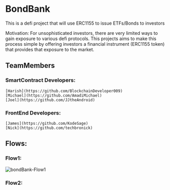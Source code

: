 # BondBank

This is a defi project that will use ERC1155 to issue ETFs/Bonds to investors

Motivation: For unsophisticated investors, there are very limited ways to gain exposure to various defi protocols. This projects aims to make this process simple by offering investors a financial instrument (ERC1155 token) that provides that exposure to the market.

## TeamMembers

   ### SmartContract Developers:
    [Harish](https://github.com/BlockchainDeveloper009)
    [Michael](https://github.com/AmadiMichael)
    [Joel](https://github.com/JJtheAndroid)
      
   ### FrontEnd Developers:
   
    [James](https://github.com/KodeSage)
    [Nick](https://github.com/techbronick)
    
   
## Flows:

   ### Flow1:
   ![bondBank-Flow1](https://user-images.githubusercontent.com/97905727/196010440-921b6b03-7635-4e52-9dc8-6d0bb9bee281.jpg)
   
   ### Flow2:
